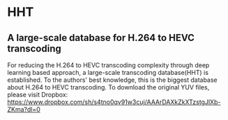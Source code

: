 HHT
====
A large-scale database for H.264 to HEVC transcoding
-------  
For reducing the H.264 to HEVC transcoding complexity through deep learning based approach, a large-scale transcoding database(HHT) is established. To the authors' best knowledge, this is the biggest database about H.264 to HEVC transcoding. To download the original YUV files, please visit Dropbox: https://www.dropbox.com/sh/s4tno0qv91w3cuj/AAArDAXkZkXTzstgJlXb-ZKma?dl=0

